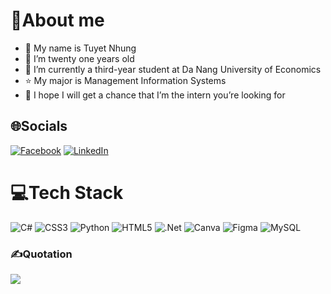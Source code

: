 # 👸About me
- 👋 My name is Tuyet Nhung
- 👀 I’m twenty one years old
- 🏫 I’m currently a third-year student at Da Nang University of Economics
- ⭐ My major is Management Information Systems 
- 🌱 I hope I will get a chance that I’m the intern you’re looking for

## 🌐Socials
[![Facebook](https://img.shields.io/badge/Facebook-%231877F2.svg?logo=Facebook&logoColor=white)](https://facebook.com/clttnhung) [![LinkedIn](https://img.shields.io/badge/LinkedIn-%230077B5.svg?logo=linkedin&logoColor=white)](https://linkedin.com/in/clttnhung) 

# 💻Tech Stack
![C#](https://img.shields.io/badge/c%23-%23239120.svg?style=flat-square&logo=c-sharp&logoColor=white) ![CSS3](https://img.shields.io/badge/css3-%231572B6.svg?style=flat-square&logo=css3&logoColor=white) ![Python](https://img.shields.io/badge/python-3670A0?style=flat-square&logo=python&logoColor=ffdd54) ![HTML5](https://img.shields.io/badge/html5-%23E34F26.svg?style=flat-square&logo=html5&logoColor=white) ![.Net](https://img.shields.io/badge/.NET-5C2D91?style=flat-square&logo=.net&logoColor=white) ![Canva](https://img.shields.io/badge/Canva-%2300C4CC.svg?style=flat-square&logo=Canva&logoColor=white) 	![Figma](https://img.shields.io/badge/figma-%23F24E1E.svg?style=flat-square&logo=figma&logoColor=white) ![MySQL](https://img.shields.io/badge/mysql-%2300f.svg?style=flat-square&logo=mysql&logoColor=white)


### ✍️Quotation
![](https://quotes-github-readme.vercel.app/api?type=horizontal&theme=radical)


